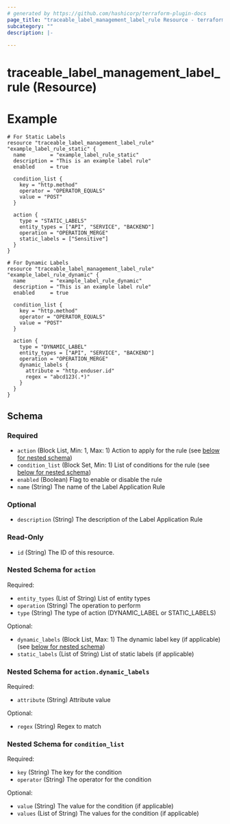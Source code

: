 ```yaml
---
# generated by https://github.com/hashicorp/terraform-plugin-docs
page_title: "traceable_label_management_label_rule Resource - terraform-provider-traceable"
subcategory: ""
description: |-
  
---
```


# traceable_label_management_label_rule (Resource)

# Example
```
# For Static Labels
resource "traceable_label_management_label_rule" "example_label_rule_static" {
  name        = "example_label_rule_static"
  description = "This is an example label rule"
  enabled     = true
  
  condition_list {
    key = "http.method"
    operator = "OPERATOR_EQUALS"
    value = "POST"
  }

  action {
    type = "STATIC_LABELS"
    entity_types = ["API", "SERVICE", "BACKEND"]
    operation = "OPERATION_MERGE"
    static_labels = ["Sensitive"]
  }
}

# For Dynamic Labels
resource "traceable_label_management_label_rule" "example_label_rule_dynamic" {
  name        = "example_label_rule_dynamic"
  description = "This is an example label rule"
  enabled     = true
  
  condition_list {
    key = "http.method"
    operator = "OPERATOR_EQUALS"
    value = "POST"
  }

  action {
    type = "DYNAMIC_LABEL"
    entity_types = ["API", "SERVICE", "BACKEND"]
    operation = "OPERATION_MERGE"
    dynamic_labels {
      attribute = "http.enduser.id"
      regex = "abcd123(.*)"
    }
  }
}
```

<!-- schema generated by tfplugindocs -->
## Schema

### Required

- `action` (Block List, Min: 1, Max: 1) Action to apply for the rule (see [below for nested schema](#nestedblock--action))
- `condition_list` (Block Set, Min: 1) List of conditions for the rule (see [below for nested schema](#nestedblock--condition_list))
- `enabled` (Boolean) Flag to enable or disable the rule
- `name` (String) The name of the Label Application Rule

### Optional

- `description` (String) The description of the Label Application Rule

### Read-Only

- `id` (String) The ID of this resource.

<a id="nestedblock--action"></a>
### Nested Schema for `action`

Required:

- `entity_types` (List of String) List of entity types
- `operation` (String) The operation to perform
- `type` (String) The type of action (DYNAMIC_LABEL or STATIC_LABELS)

Optional:

- `dynamic_labels` (Block List, Max: 1) The dynamic label key (if applicable) (see [below for nested schema](#nestedblock--action--dynamic_labels))
- `static_labels` (List of String) List of static labels (if applicable)

<a id="nestedblock--action--dynamic_labels"></a>
### Nested Schema for `action.dynamic_labels`

Required:

- `attribute` (String) Attribute value

Optional:

- `regex` (String) Regex to match



<a id="nestedblock--condition_list"></a>
### Nested Schema for `condition_list`

Required:

- `key` (String) The key for the condition
- `operator` (String) The operator for the condition

Optional:

- `value` (String) The value for the condition (if applicable)
- `values` (List of String) The values for the condition (if applicable)
